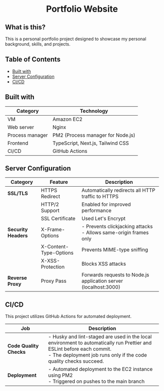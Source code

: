 <h1 align="center">
  Portfolio Website
</h1>

## What is this?

This is a personal portfolio project designed to showcase my personal background, skills, and projects.

## Table of Contents

-   [Built with](#built-with)
-   [Server Configuration](#server-configuration)
-   [CI/CD](#cicd)

## Built with

| **Category**    | **Technology**                    |
| --------------- | --------------------------------- |
| VM              | Amazon EC2                        |
| Web server      | Nginx                             |
| Process manager | PM2 (Process manager for Node.js) |
| Frontend        | TypeScript, Next.js, Tailwind CSS |
| CI/CD           | GitHub Actions                    |

## Server Configuration

| Category             | Feature                | Description                                                         |
| -------------------- | ---------------------- | ------------------------------------------------------------------- |
| **SSL/TLS**          | HTTPS Redirect         | Automatically redirects all HTTP traffic to HTTPS                   |
|                      | HTTP/2 Support         | Enabled for improved performance                                    |
|                      | SSL Certificate        | Used Let's Encrypt                                                  |
| **Security Headers** | X-Frame-Options        | - Prevents clickjacking attacks<br>- Allows same-origin frames only |
|                      | X-Content-Type-Options | Prevents MIME-type sniffing                                         |
|                      | X-XSS-Protection       | Blocks XSS attacks                                                  |
| **Reverse Proxy**    | Proxy Pass             | Forwards requests to Node.js application server (localhost:3000)    |

## CI/CD

This project utilizes GitHub Actions for automated deployment.

| Job                     | Description                                                                                                                                                                                  |
| ----------------------- | -------------------------------------------------------------------------------------------------------------------------------------------------------------------------------------------- |
| **Code Quality Checks** | - Husky and lint-staged are used in the local environment to automatically run Prettier and ESLint before each commit.<br>- The deployment job runs only if the code quality checks succeed. |
| **Deployment**          | - Automated deployment to the EC2 instance using PM2<br>- Triggered on pushes to the main branch                                                                                             |
